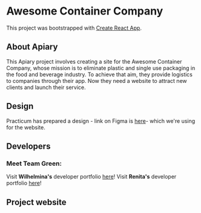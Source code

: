 # Awesome Container Company

This project was bootstrapped with [Create React App](https://github.com/facebook/create-react-app). 

## About Apiary

This Apiary project involves creating a site for the Awesome Container Company, whose mission is to eliminate plastic and single use packaging in the food and beverage industry. To achieve that aim, they provide logistics to companies through their app. Now they need a website to attract new clients and launch their service. 

## Design

Practicum has prepared a design - link on Figma is [here](https://www.figma.com/proto/MVxWrCBVC2rsfgSAsA7IsY/Awesome-Container-Company?page-id=0%3A1&node-id=38%3A45&viewport=241%2C48%2C0.59&scaling=min-zoom&starting-point-node-id=38%3A45)- which we're using for the website.

## Developers

### Meet Team Green:

Visit **Wilhelmina's** developer portfolio [here](#)!
Visit **Renita's** developer portfolio [here](#)!

## Project website

